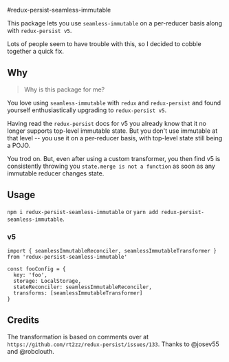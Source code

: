 #redux-persist-seamless-immutable

This package lets you use `seamless-immutable` on a per-reducer basis along with `redux-persist v5`.

Lots of people seem to have trouble with this, so I decided to cobble together a quick fix.

## Why

> Why is this package for me?

You love using `seamless-immutable` with `redux` and `redux-persist` and found yourself enthusiastically upgrading to `redux-persist v5`.

Having read the `redux-persist` docs for v5 you already know that it no longer supports top-level immutable state. But you don't use immutable at that level -- you use it on a per-reducer basis, with top-level state still being a POJO.

You trod on. But, even after using a custom transformer, you then find v5 is consistently throwing you `state.merge is not a function` as soon as any immutable reducer changes state.

## Usage

`npm i redux-persist-seamless-immutable` or `yarn add redux-persist-seamless-immutable`.

### v5

```
import { seamlessImmutableReconciler, seamlessImmutableTransformer } from 'redux-persist-seamless-immutable'

const fooConfig = {
  key: 'foo',
  storage: LocalStorage,
  stateReconciler: seamlessImmutableReconciler,
  transforms: [seamlessImmutableTransformer]
}
```

## Credits

The transformation is based on comments over at `https://github.com/rt2zz/redux-persist/issues/133`. Thanks to @josev55 and @robclouth.
